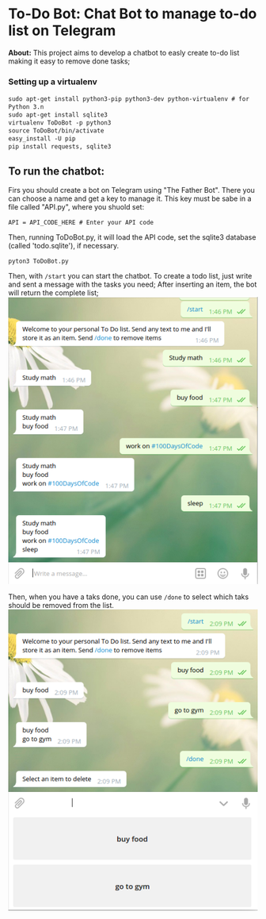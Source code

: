 # To-Do Bot: Chat Bot to manage to-do list on Telegram  

**About:** This project aims to develop a chatbot to easly create to-do list making it easy to remove done tasks;

### Setting up a virtualenv
```
sudo apt-get install python3-pip python3-dev python-virtualenv # for Python 3.n
sudo apt-get install sqlite3
virtualenv ToDoBot -p python3 
source ToDoBot/bin/activate
easy_install -U pip
pip install requests, sqlite3
```

## To run the chatbot:  
Firs you should create a bot on Telegram using "The Father Bot". There you can choose a name and get a key to manage it.
This key must be sabe in a file called "API.py", where you shuold set:
```
API = API_CODE_HERE # Enter your API code
```

Then, running ToDoBot.py, it will load the API code, set the sqlite3 database (called 'todo.sqlite'), if necessary.
```
pyton3 ToDoBot.py
```
Then, with `/start` you can start the chatbot.
To create a todo list, just write and sent a message with the tasks you need;
After inserting an item, the bot will return the complete list;
![CreatingList](images/creating_list.png)

Then, when you have a taks done, you can use `/done` to select which taks should be removed from the list.
![done image](images/done.png)
